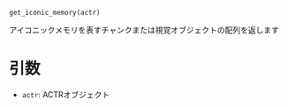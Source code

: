 ```
get_iconic_memory(actr)
```

アイコニックメモリを表すチャンクまたは視覚オブジェクトの配列を返します 

# 引数

  * `actr`: ACTRオブジェクト
